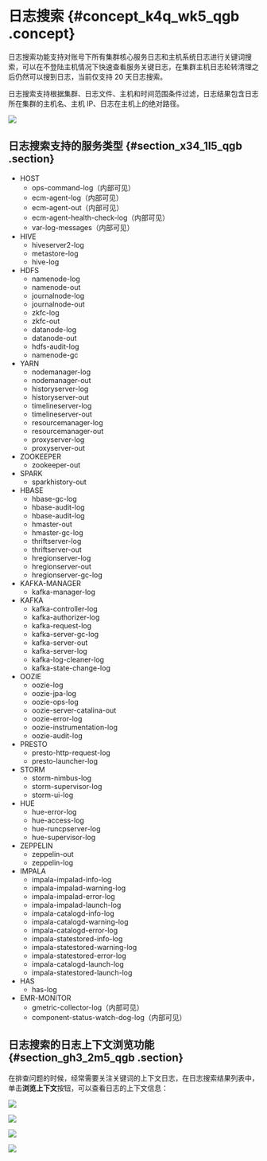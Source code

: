 # 日志搜索 {#concept_k4q_wk5_qgb .concept}

日志搜索功能支持对账号下所有集群核心服务日志和主机系统日志进行关键词搜索，可以在不登陆主机情况下快速查看服务关键日志，在集群主机日志轮转清理之后仍然可以搜到日志，当前仅支持 20 天日志搜索。

日志搜索支持根据集群、日志文件、主机和时间范围条件过滤，日志结果包含日志所在集群的主机名、主机 IP、日志在主机上的绝对路径。

![](http://static-aliyun-doc.oss-cn-hangzhou.aliyuncs.com/assets/img/123500/154996118638695_zh-CN.png)

## 日志搜索支持的服务类型 {#section_x34_1l5_qgb .section}

-   HOST
    -   ops-command-log（内部可见）
    -   ecm-agent-log（内部可见）
    -   ecm-agent-out（内部可见）
    -   ecm-agent-health-check-log（内部可见）
    -   var-log-messages（内部可见）
-   HIVE
    -   hiveserver2-log
    -   metastore-log
    -   hive-log
-   HDFS
    -   namenode-log
    -   namenode-out
    -   journalnode-log
    -   journalnode-out
    -   zkfc-log
    -   zkfc-out
    -   datanode-log
    -   datanode-out
    -   hdfs-audit-log
    -   namenode-gc
-   YARN
    -   nodemanager-log
    -   nodemanager-out
    -   historyserver-log
    -   historyserver-out
    -   timelineserver-log
    -   timelineserver-out
    -   resourcemanager-log
    -   resourcemanager-out
    -   proxyserver-log
    -   proxyserver-out
-   ZOOKEEPER
    -   zookeeper-out
-   SPARK
    -   sparkhistory-out
-   HBASE
    -   hbase-gc-log
    -   hbase-audit-log
    -   hbase-audit-log
    -   hmaster-out
    -   hmaster-gc-log
    -   thriftserver-log
    -   thriftserver-out
    -   hregionserver-log
    -   hregionserver-out
    -   hregionserver-gc-log
-   KAFKA-MANAGER
    -   kafka-manager-log
-   KAFKA
    -   kafka-controller-log
    -   kafka-authorizer-log
    -   kafka-request-log
    -   kafka-server-gc-log
    -   kafka-server-out
    -   kafka-server-log
    -   kafka-log-cleaner-log
    -   kafka-state-change-log
-   OOZIE
    -   oozie-log
    -   oozie-jpa-log
    -   oozie-ops-log
    -   oozie-server-catalina-out
    -   oozie-error-log
    -   oozie-instrumentation-log
    -   oozie-audit-log
-   PRESTO
    -   presto-http-request-log
    -   presto-launcher-log
-   STORM
    -   storm-nimbus-log
    -   storm-supervisor-log
    -   storm-ui-log
-   HUE
    -   hue-error-log
    -   hue-access-log
    -   hue-runcpserver-log
    -   hue-supervisor-log
-   ZEPPELIN
    -   zeppelin-out
    -   zeppelin-log
-   IMPALA
    -   impala-impalad-info-log
    -   impala-impalad-warning-log
    -   impala-impalad-error-log
    -   impala-impalad-launch-log
    -   impala-catalogd-info-log
    -   impala-catalogd-warning-log
    -   impala-catalogd-error-log
    -   impala-statestored-info-log
    -   impala-statestored-warning-log
    -   impala-statestored-error-log
    -   impala-catalogd-launch-log
    -   impala-statestored-launch-log
-   HAS
    -   has-log
-   EMR-MONITOR
    -   gmetric-collector-log（内部可见）
    -   component-status-watch-dog-log（内部可见）

## 日志搜索的日志上下文浏览功能 {#section_gh3_2m5_qgb .section}

在排查问题的时候，经常需要关注关键词的上下文日志，在日志搜索结果列表中，单击**浏览上下文**按钮，可以查看日志的上下文信息：

![](http://static-aliyun-doc.oss-cn-hangzhou.aliyuncs.com/assets/img/123500/154996118638696_zh-CN.png)

![](http://static-aliyun-doc.oss-cn-hangzhou.aliyuncs.com/assets/img/123500/154996118638697_zh-CN.png)

![](http://static-aliyun-doc.oss-cn-hangzhou.aliyuncs.com/assets/img/123500/154996118638698_zh-CN.png)

![](http://static-aliyun-doc.oss-cn-hangzhou.aliyuncs.com/assets/img/123500/154996118638699_zh-CN.png)


